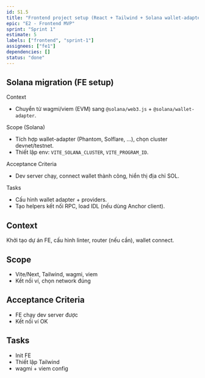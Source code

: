 ```yaml
---
id: S1.5
title: "Frontend project setup (React + Tailwind + Solana wallet-adapter + web3.js)"
epic: "E2 - Frontend MVP"
sprint: "Sprint 1"
estimate: 5
labels: ["frontend", "sprint-1"]
assignees: ["fe1"]
dependencies: []
status: "done"
---
```


## Solana migration (FE setup)

Context
- Chuyển từ wagmi/viem (EVM) sang `@solana/web3.js` + `@solana/wallet-adapter`.

Scope (Solana)
- Tích hợp wallet-adapter (Phantom, Solflare, ...), chọn cluster devnet/testnet.
- Thiết lập env: `VITE_SOLANA_CLUSTER`, `VITE_PROGRAM_ID`.

Acceptance Criteria
- Dev server chạy, connect wallet thành công, hiển thị địa chỉ SOL.

Tasks
- Cấu hình wallet adapter + providers.
- Tạo helpers kết nối RPC, load IDL (nếu dùng Anchor client).

## Context
Khởi tạo dự án FE, cấu hình linter, router (nếu cần), wallet connect.

## Scope
- Vite/Next, Tailwind, wagmi, viem
- Kết nối ví, chọn network đúng

## Acceptance Criteria
- FE chạy dev server được
- Kết nối ví OK

## Tasks
- Init FE
- Thiết lập Tailwind
- wagmi + viem config
